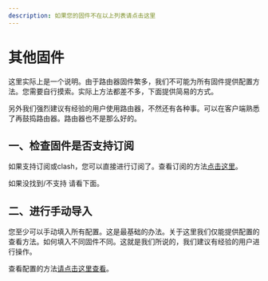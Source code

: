 ```yaml
---
description: 如果您的固件不在以上列表请点击这里
---
```


# 其他固件

这里实际上是一个说明。由于路由器固件繁多，我们不可能为所有固件提供配置方法。您需要自行摸索。实际上方法都差不多，下面提供简易的方式。

另外我们强烈建议有经验的用户使用路由器，不然还有各种事。可以在客户端熟悉了再鼓捣路由器。路由器也不是那么好的。

## 一、检查固件是否支持订阅

如果支持订阅或clash，您可以直接进行订阅了。查看订阅的方法[点击这里](../../panel.md#ding-yue-tuo-guan-lian-jie)。

如果没找到/不支持 请看下面。

## 二、进行手动导入

您至少可以手动填入所有配置。这是最基础的办法。关于这里我们仅能提供配置的查看方法。如何填入不同固件不同。这就是我们所说的，我们建议有经验的用户进行操作。

查看配置的方法[请点击这里查看](../../panel.md#shou-dong-huo-qu-pei-zhi)。


